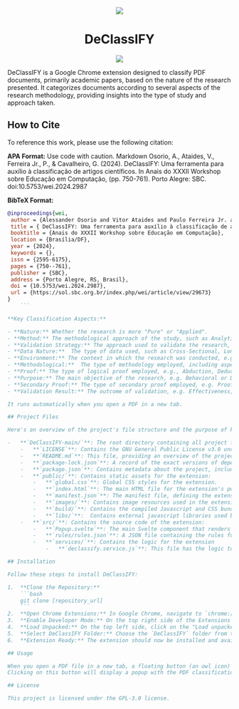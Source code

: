 <p align="center">
  <img src="images/icon-128.png" />
</p>

<h1 align="center">DeClassIFY</h1>

<p align="center">
  <img src="https://media.giphy.com/media/v1.Y2lkPTc5MGI3NjExamdyMDE4dTc4MW03NGhtNGdzbjlueWFoMzM0bmw0dWlwOG16anZxcCZlcD12MV9pbnRlcm5hbF9naWZfYnlfaWQmY3Q9Zw/H9OkS7wVxg5DpjLwWY/giphy.gif" />
</p>

DeClassIFY is a Google Chrome extension designed to classify PDF documents, primarily academic papers, based on the nature of the research presented. It categorizes documents according to several aspects of the research methodology, providing insights into the type of study and approach taken.

## How to Cite

To reference this work, please use the following citation:

**APA Format:**
Use code with caution.
Markdown
Osorio, A., Ataides, V., Ferreira Jr., P., & Cavalheiro, G. (2024). DeClassIFY: Uma ferramenta para auxílio à classificação de artigos científicos. In Anais do XXXII Workshop sobre Educação em Computação, (pp. 750-761). Porto Alegre: SBC. doi:10.5753/wei.2024.2987

**BibTeX Format:**
```bibtex
@inproceedings{wei,
 author = {Alessander Osorio and Vitor Ataides and Paulo Ferreira Jr. and Gerson Cavalheiro},
 title = { DeClassIFY: Uma ferramenta para auxílio à classificação de artigos científicos},
 booktitle = {Anais do XXXII Workshop sobre Educação em Computação},
 location = {Brasília/DF},
 year = {2024},
 keywords = {},
 issn = {2595-6175},
 pages = {750--761},
 publisher = {SBC},
 address = {Porto Alegre, RS, Brasil},
 doi = {10.5753/wei.2024.2987},
 url = {https://sol.sbc.org.br/index.php/wei/article/view/29673}
}
    ```

**Key Classification Aspects:**

- **Nature:** Whether the research is more "Pure" or "Applied".
- **Method:** The methodological approach of the study, such as Analytical, Causal, etc.
- **Validation Strategy:** The approach used to validate the research, e.g., Pilot, Case Study, etc.
- **Data Nature:**  The type of data used, such as Cross-Sectional, Longitudinal, Qualitative or Quantitative.
- **Environment:** The context in which the research was conducted, e.g., In Vitro, In Vivo, Real World, Simulated.
- **Methodological:**  The type of methodology employed, including aspects like Control Model, Historical Analysis, or Modeling.
- **Proof:** The type of logical proof employed, e.g., Abduction, Deduction or Induction.
- **Purpose:** The main objective of the research, e.g. Behavioral or Design Science
- **Secondary Proof:** The type of secondary proof employed, e.g. Proof or Rebuttal
- **Validation Result:** The outcome of validation, e.g. Effectiveness, Cost Effectiveness, etc.

It runs automatically when you open a PDF in a new tab.

## Project Files

Here's an overview of the project's file structure and the purpose of key files:

-   **`DeClassIFY-main/`**: The root directory containing all project files.
    -   **`LICENSE`**: Contains the GNU General Public License v3.0 under which this project is released.
    -   **`README.md`**: This file, providing an overview of the project, installation instructions, usage, and license information.
    -   **`package-lock.json`**: A record of the exact versions of dependencies used in the project, automatically generated by npm.
    -   **`package.json`**: Contains metadata about the project, including its name, version, and dependencies.
    -   **`public/`**: Contains static assets for the extension:
        -   **`global.css`**: Global CSS styles for the extension.
        -   **`index.html`**: The main HTML file for the extension's popup.
        -   **`manifest.json`**: The manifest file, defining the extension's configuration and capabilities.
        -   **`images/`**: Contains image resources used in the extension (e.g., icons and the owl image).
        -   **`build/`**: Contains the compiled Javascript and CSS bundle for the extension.
        -   **`libs/`**:  Contains external javascript libraries used by the extension
    -   **`src/`**: Contains the source code of the extension:
        -   **`Popup.svelte`**: The main Svelte component that renders the extension's popup and handles interactions.
        -   **`rules/rules.json`**: A JSON file containing the rules for classifying research papers based on keywords and patterns.
        -   **`services/`**: Contains the logic for the extension
            -   **`declassify.service.js`**: This file has the logic to identify the elements and classify the document.

## Installation

Follow these steps to install DeClassIFY:

1.  **Clone the Repository:**
    ```bash
    git clone [repository_url]
    ```
2.  **Open Chrome Extensions:** In Google Chrome, navigate to `chrome://extensions/`.
3.  **Enable Developer Mode:** On the top right side of the Extensions page, toggle the "Developer mode" switch to ON.
4.  **Load Unpacked:** On the top left side, click on the "Load unpacked" button.
5.  **Select DeClassIFY Folder:** Choose the `DeClassIFY` folder from the cloned repository.
6.  **Extension Ready:** The extension should now be installed and available in your browser.

## Usage

When you open a PDF file in a new tab, a floating button (an owl icon) should appear on the bottom right corner of the window.
Clicking on this button will display a popup with the PDF classifications. If no classification is detected, the system will attempt to classify the PDF file

## License

This project is licensed under the GPL-3.0 license.

